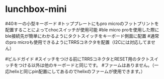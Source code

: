 # lunchbox-mini

#40キーの小型キーボード
#トッププレートにもpro microのフットプリントを配置することによってchocスイッチが使用可能
#ble micro proを使用した際にble接続先が簡単にわかるようにタクトスイッチをキーボード側面に配置
#通常のpro microも使用できるようにTRRSコネクタを配置（I2Cには対応してません）

#ビルドガイド
#スイッチをつける前にTRRSコネクタとRESET用のタクトスイッチをつける以外は他のキーボードと同じです。
#ファームはありません。（一応helixと同じpin配置にしてあるのでhelixのファームが使用できます。）
